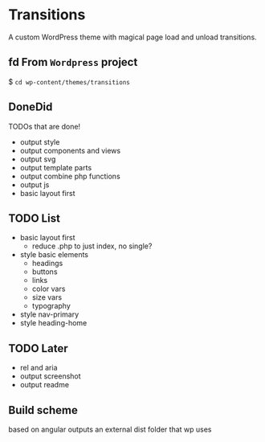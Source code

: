 # Transitions
A custom WordPress theme with magical page load and unload transitions.

## fd From `Wordpress` project
$ `cd wp-content/themes/transitions`


## DoneDid 
TODOs that are done!
- output style
- output components and views
- output svg
- output template parts
- output combine php functions
- output js
- basic layout first

## TODO List
- basic layout first
	- reduce .php to just index, no single?
- style basic elements
	- headings
	- buttons
	- links
	- color vars
	- size vars
	- typography 
- style nav-primary
- style heading-home

## TODO Later
- rel and aria
- output screenshot
- output readme

## Build scheme
based on angular
outputs an external dist folder that wp uses